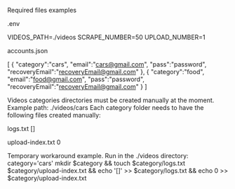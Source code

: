 Required files examples



.env

VIDEOS_PATH=./videos
SCRAPE_NUMBER=50
UPLOAD_NUMBER=1



accounts.json

[
    {
        "category":"cars",
        "email":"cars@gmail.com",
        "pass":"password",
        "recoveryEmail":"recoveryEmail@gmail.com"
    },
    {
        "category":"food",
        "email":"food@gmail.com",
        "pass":"password",
        "recoveryEmail":"recoveryEmail@gmail.com"
    }
]



Videos categories directories must be created manually at the moment. Example path: ./videos/cars
Each category folder needs to have the following files created manually:

logs.txt
[]

upload-index.txt
0

Temporary workaround example. Run in the ./videos directory:
category='cars'
mkdir $category && touch $category/logs.txt $category/upload-index.txt && echo '[]' >> $category/logs.txt && echo 0 >> $category/upload-index.txt